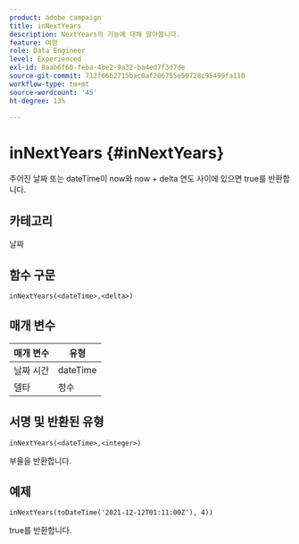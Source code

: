 ```yaml
---
product: adobe campaign
title: inNextYears
description: NextYears의 기능에 대해 알아봅니다.
feature: 여정
role: Data Engineer
level: Experienced
exl-id: 8aab6f60-feba-4be2-9a32-ba4ed7f3d7de
source-git-commit: 712f66b2715bac0af206755e59728c95499fa110
workflow-type: tm+mt
source-wordcount: '45'
ht-degree: 13%

---
```


# inNextYears {#inNextYears}

주어진 날짜 또는 dateTime이 now와 now + delta 연도 사이에 있으면 true를 반환합니다.

## 카테고리

날짜

## 함수 구문

`inNextYears(<dateTime>,<delta>)`

## 매개 변수

| 매개 변수 | 유형 |
|-----------|------------------|
| 날짜 시간 | dateTime |
| 델타 | 정수 |

## 서명 및 반환된 유형

`inNextYears(<dateTime>,<integer>)`

부울을 반환합니다.

## 예제

`inNextYears(toDateTime('2021-12-12T01:11:00Z'), 4))`

true를 반환합니다.
